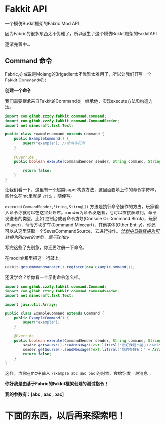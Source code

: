 # Fakkit API

一个模仿Bukkit框架的Fabric Mod API

因为Fabric的很多东西太不优雅了，所以诞生了这个模仿Bukkit框架的FakkitAPI

逐渐完善中...

## Command 命令

Fabric,亦或说是Mojang的Brigadier太不优雅太难用了，所以让我们开写一个Fakkit Command吧！

**创建一个命令**

我们需要继承来自Fakkit的Command类，继承他，实现execute方法和构造方法。

```java
import com.gihub.zzz8y.fakkit.command.Command;
import com.gihub.zzz8y.fakkit.command.CommandSender;
import net.minecraft.text.Text;

public class ExampleCommand extends Command {
    public ExampleCommand() {
        super("example"); //命令字符串
    }
    
    @Override
    public boolean execute(CommandSender sender, String command, String[] args) {
        
        return false;
    }
}
```

让我们看一下，这里有一个超类super构造方法，这里面要填上你的命令字符串，些什么在mc里就是 `/什么` ，随便写。

`execute(CommandSender,String,Stirng[])` 方法是执行命令操作的方法，玩家输入命令你就可以在这里处理它。sender为命令发送者，他可以直接获取到，命令发送者的类型，比如 控制台或者命令方块(Console Or Command Block)，玩家(Player)，命令方块矿车(Command Minecart)，其他实体(Other Entity)。你还可以从这里获取一个SeverCommandSource，去进行操作。*<u>计划中日后替换为可转换为Player的类型，属于Enitity</u>*

写完这些了先别急，你还要注册一下命令。

在modinit那里把这一行敲上。

```java
Fakkit.getCommmandManager().register(new ExampleCommand());
```

还没学会？给你看一个示例命令怎么样。

```java
import com.gihub.zzz8y.fakkit.command.Command;
import com.gihub.zzz8y.fakkit.command.CommandSender;
import net.minecraft.text.Text;

import java.util.Arrays;

public class ExampleCommand extends Command {
    public ExampleCommand() {
        super("example");
    }

    @Override
    public boolean execute(CommandSender sender, String command, String[] args) {
        sender.getSource().sendMessage(Text.literal("你好我是由基于Fabric的Fakkit框架创建的测试指令！"));
        sender.getSource().sendMessage(Text.literal("我的参数有：" + Arrays.toString(args)));
        return false;
    }
}
```

这样，当你在mc中输入 `/example abc aac bac` 的时候，会给你发一段消息：

**你好我是由基于Fabric的Fakkit框架创建的测试指令！**

**我的参数有：[abc , aac , bac]**

# 下面的东西，以后再来探索吧！

